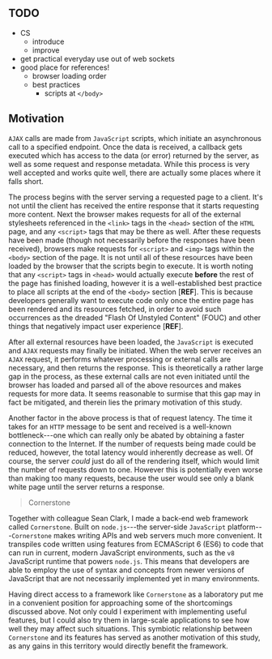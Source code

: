## TODO

- CS
	- introduce
	- improve
- get practical everyday use out of web sockets
- good place for references!
	- browser loading order
	- best practices
		- scripts at `</body>`


## Motivation

`AJAX` calls are made from `JavaScript` scripts, which initiate an asynchronous call to a specified endpoint.
Once the data is received, a callback gets executed which has access to the data (or error) returned by the server, as well as some request and response metadata.
While this process is very well accepted and works quite well, there are actually some places where it falls short.

The process begins with the server serving a requested page to a client.
It's not until the client has received the entire response that it starts requesting more content.
Next the browser makes requests for all of the external stylesheets referenced in the `<link>` tags in the `<head>` section of the `HTML` page, and any `<script>` tags that may be there as well.
After these requests have been made (though not necessarily before the responses have been received), browsers make requests for `<script>` and `<img>` tags within the `<body>` section of the page.
It is not until all of these resources have been loaded by the browser that the scripts begin to execute.
It is worth noting that any `<script>` tags in `<head>` would actually execute __before__ the rest of the page has finished loading, however it is a well-established best practice to place all scripts at the end of the `<body>` section [__REF__].
This is because developers generally want to execute code only once the entire page has been rendered and its resources fetched, in order to avoid such occurrences as the dreaded "Flash Of Unstyled Content" (FOUC) and other things that negatively impact user experience [__REF__].

After all external resources have been loaded, the `JavaScript` is executed and `AJAX` requests may finally be initiated.
When the web server receives an `AJAX` request, it performs whatever processing or external calls are necessary, and then returns the response.
This is theoretically a rather large gap in the process, as these external calls are not even initiated until the browser has loaded and parsed all of the above resources and makes requests for more data.
It seems reasonable to surmise that this gap may in fact be mitigated, and therein lies the primary motivation of this study.

Another factor in the above process is that of request latency.
The time it takes for an `HTTP` message to be sent and received is a well-known bottleneck---one which can really only be abated by obtaining a faster connection to the Internet.
If the number of requests being made could be reduced, however, the total latency would inherently decrease as well.
Of course, the server _could_ just do all of the rendering itself, which would limit the number of requests down to one.
However this is potentially even worse than making too many requests, because the user would see only a blank white page until the server returns a response.


> Cornerstone

Together with colleague Sean Clark, I made a back-end web framework called `Cornerstone`.
Built on `node.js`---the server-side `JavaScript` platform---`Cornerstone` makes writing APIs and web servers much more convenient.
It transpiles code written using features from ECMAScript 6 (ES6) to code that can run in current, modern JavaScript environments, such as the `v8` JavaScript runtime that powers `node.js`.
This means that developers are able to employ the use of syntax and concepts from newer versions of JavaScript that are not necessarily implemented yet in many environments.

Having direct access to a framework like `Cornerstone` as a laboratory put me in a convenient position for approaching some of the shortcomings discussed above.
Not only could I experiment with implementing useful features, but I could also try them in large-scale applications to see how well they may affect such situations.
This symbiotic relationship between `Cornerstone` and its features has served as another motivation of this study, as any gains in this territory would directly benefit the framework.
